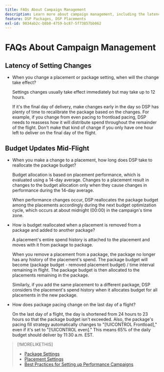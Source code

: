 ```yaml
---
title: FAQs About Campaign Management
description: Learn more about campaign management, including the latency period for changes and what happens when you make budget changes during a flight.
feature: DSP Packages, DSP Placements
exl-id: 9034ab2c-b8b0-4759-bc87-5f73857bb062
---
```

# FAQs About Campaign Management

<!-- Most of this information should be moved into the relevant topics (especially editing topics). -->

## Latency of Setting Changes

* When you change a placement or package setting, when will the change take effect?

    Settings changes usually take effect immediately but may take up to 12 hours.
    
    If it's the final day of delivery, make changes early in the day so DSP has plenty of time to recalibrate the package based on the changes. For example, if you change from even pacing to frontload pacing, DSP needs to reassess how it will distribute spend throughout the remainder of the flight. Don't make that kind of change if you only have one hour left to deliver on the final day of the flight.

## Budget Updates Mid-Flight

* When you make a change to a placement, how long does DSP take to reallocate the package budget?

    Budget allocation is based on placement performance, which is evaluated using a 14-day average. Changes to a placement result in changes to the budget allocation only when they cause changes in performance during the 14-day average.

    When performance changes occur, DSP reallocates the package budget among the placements accordingly during the next budget optimization cycle, which occurs at about midnight (00:00) in the campaign's time zone.

* How is budget reallocated when a placement is removed from a package and added to another package?

    A placement's entire spend history is attached to the placement and moves with it from package to package.
    
    When you remove a placement from a package, the package no longer has any history of the placement's spend. The package budget will become (package budget - removed placement budget) / time interval remaining in flight. The package budget is then allocated to the placements remaining in the package.
    
    Similarly, if you add the same placement to a different package, DSP considers the placement's spend history when it allocates budget for all placements in the new package.

* How does package pacing change on the last day of a flight?

    On the last day of a flight, the day is shortened from 24 hours to 23 hours so that the package budget isn't exceeded. Also, the package's pacing fill strategy automatically changes to "[!UICONTROL Frontload]," even if it's set to "[!UICONTROL even]." This means 65% of the daily budget should deliver by 11:30 a.m. EST.

>[!MORELIKETHIS]
>
>* [Package Settings](/help/dsp/campaign-management/packages/package-settings.md)
>* [Placement Settings](/help/dsp/campaign-management/placements/placement-settings.md)
>* [Best Practices for Setting up Performance Campaigns](/help/dsp/optimization/campaign-best-practices-performance.md)
